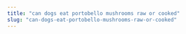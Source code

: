 ```yaml
---
title: "can dogs eat portobello mushrooms raw or cooked"
slug: "can-dogs-eat-portobello-mushrooms-raw-or-cooked"
---
```



